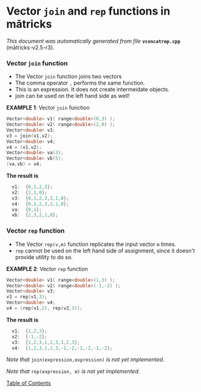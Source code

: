 
# Vector `join` and `rep` functions in mātricks
_This document was automatically generated from file_ **`vconcatrep.cpp`** (mātricks-v2.5-r3).

### Vector `join` function
* The Vector `join` function joins two vectors
* The comma operator `,` performs the same function.
* This is an expression.  It does not create intermeidate objects.
* join can be used on the left hand side as well!


**EXAMPLE 1**: Vector `join` function
```C++
Vector<double> v1( range<double>(0,3) );
Vector<double> v2( range<double>(2,0) );
Vector<double> v3;
v3 = join(v1,v2);
Vector<double> v4;
v4 = (v1,v2);
Vector<double> va(2);
Vector<double> vb(5);
(va,vb) = v4;
```

**The result is**
```C++
  v1:  {0,1,2,3}; 
  v2:  {2,1,0}; 
  v3:  {0,1,2,3,2,1,0}; 
  v4:  {0,1,2,3,2,1,0}; 
  va:  {0,1}; 
  vb:  {2,3,2,1,0}; 
```

### Vector `rep` function
* The Vector `rep(v,m)` function replicates the input vector `m` times.
* `rep` cannot be used on the left hand side of assignment, since it doesn't provide utility to do so.


**EXAMPLE 2**: Vector `rep` function
```C++
Vector<double> v1( range<double>(1,3) );
Vector<double> v2( range<double>(-1,-2) );
Vector<double> v3;
v3 = rep(v1,3);
Vector<double> v4;
v4 = (rep(v1,2), rep(v2,3));
```

**The result is**
```C++
  v1:  {1,2,3}; 
  v2:  {-1,-2}; 
  v3:  {1,2,3,1,2,3,1,2,3}; 
  v4:  {1,2,3,1,2,3,-1,-2,-1,-2,-1,-2}; 
```


_Note that_ `join(expression,expression)` _is not yet implemented_.

_Note that_ `rep(expression, m)` _is not yet implemented_.

[Table of Contents](README.md)

